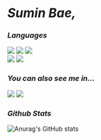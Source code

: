 <!--
**waterminn/waterminn** is a ✨ _special_ ✨ repository because its `README.md` (this file) appears on your GitHub profile.

Here are some ideas to get you started:

- 🔭 I’m currently working on ...
- 🌱 I’m currently learning ...
- 👯 I’m looking to collaborate on ...
- 🤔 I’m looking for help with ...
- 💬 Ask me about ...
- 📫 How to reach me: ...
- 😄 Pronouns: ...
- ⚡ Fun fact: ...
-->

<div align="left">

# *Sumin Bae,*

### *Languages*
<a target="_blank"><img src="https://img.shields.io/badge/Kotlin-7F52FF?style=flat-square&logo=Kotlin&logoColor=FFFFFF"/></a>
<a target="_blank"><img src="https://img.shields.io/badge/Python-3776AB?style=flat-square&logo=Python&logoColor=FFFFFF"/></a>
<a target="_blank"><img src="https://img.shields.io/badge/JavaScript-F7DF1E?style=flat-square&logo=JavaScript&logoColor=000000"/></a>
<br>
<a target="_blank"><img src="https://img.shields.io/badge/Java-007396?style=flat-square&logo=Java&logoColor=000000"/></a>
<a target="_blank"><img src="https://img.shields.io/badge/C++-00599C?style=flat-square&logo=C++&logoColor=000000"/></a>

### *You can also see me in...*
<!--
<a href="https://velog.io/@watermin" target="_blank"><img src="https://img.shields.io/badge/BLOG-20C997?style=flat-square&logo=Velog&logoColor=ffffff"/></a>
-->
<a href="https://www.instagram.com/watermin.bb/" target="_blank"><img src="https://img.shields.io/badge/Instagram-E4405F?style=flat-square&logo=Instagram&logoColor=FFFFFF"/></a>
<a target="_blank"><img src="https://img.shields.io/badge/Gmail-EA4335?style=flat-square&logo=tnals08019@gmail.com&logoColor=FFFFFF"/></a>

### *Github Stats*
![Anurag's GitHub stats](https://github-readme-stats.vercel.app/api?username=waterminn&show_icons=true&theme=react)

<!--
### *solved.ac Stats*
![mazandi profile](http://mazandi.herokuapp.com/api?handle=mine1913&theme=dark)
-->

</div>

